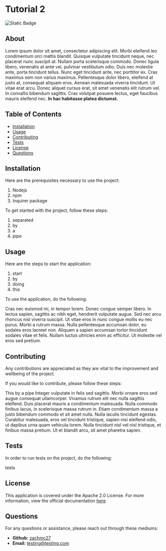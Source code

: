
  # Tutorial 2 
  
  ![Static Badge](https://img.shields.io/badge/License-Apache%202.0-blue.svg)
  
  ## About

  Lorem ipsum dolor sit amet, consectetur adipiscing elit. Morbi eleifend leo condimentum orci mattis blandit. Quisque vulputate tincidunt neque, nec placerat nunc suscipit at. Nullam porta scelerisque commodo. Donec ligula libero, venenatis at ante vel, pulvinar vestibulum odio. Duis nec molestie ante, porta tincidunt tellus. Nunc eget tincidunt ante, nec porttitor ex. Cras maximus sem non varius maximus. Pellentesque dolor libero, eleifend at justo at, consequat aliquam eros. Aenean malesuada viverra tincidunt. Ut vitae erat arcu. Donec aliquet cursus erat, sit amet venenatis elit rutrum vel. In convallis bibendum sagittis. Cras volutpat posuere lectus, eget faucibus mauris eleifend nec. **In hac habitasse platea dictumst.**
   

   
  ## Table of Contents 
  - [Installation](#installation)
  - [Usage](#usage)
  - [Contributing](#contributing)
  - [Tests](#tests)
  - [License](#license)
  - [Questions](#questions)
   

   
  ## Installation
   
  Here are the prerequisites necessary to use the project:
   
  1. Nodejs
2. npm
3. Inquirer package

  
  To get started with the project, follow these steps:
   
  1. separated
2. by
3. a
4. pipe

   

   
  ## Usage 
   
  Here are the steps to start the application:
   
  1. start
2. by
3. doing
4. this

  
  To use the application, do the following:

  Cras nec euismod mi, in tempor lorem. Donec congue semper libero. In lectus sapien, sagittis ac nibh eget, hendrerit vulputate augue. Sed nec arcu rhoncus nisl viverra suscipit. Ut vitae eros in nunc congue mollis eu nec purus. Morbi a rutrum massa. Nulla pellentesque accumsan dolor, eu sodales eros laoreet non. Aliquam a sapien accumsan tortor tincidunt sodales vitae et felis. Nullam luctus ultricies enim ac efficitur. Ut molestie vel eros sed pretium.
    
  ## Contributing
   
  Any contributions are appreciated as they are vital to the improvement and wellbeing of the project.

  If you would like to contribute, please follow these steps:

  This by a pipe Integer vulputate in felis sed sagittis. Morbi ornare eros sed augue consequat ullamcorper. Vivamus rutrum elit nec nulla sagittis eleifend. Duis placerat mauris a condimentum malesuada. Nulla commodo finibus lacus, in scelerisque massa rutrum in. Etiam condimentum massa a justo bibendum commodo et sit amet nulla. Nulla iaculis tincidunt egestas. Curabitur malesuada, eros vel tincidunt tristique, sapien nisi eleifend odio, ut dapibus urna quam vehicula lorem. Nulla tincidunt nisl vel nisl tristique, et finibus massa pretium. Ut et blandit arcu, sit amet pharetra sapien.
   

   
  ## Tests
   
  In order to run tests on the project, do the following:
   
  tests 
   

   
  ## License 
   
  This application is covered under the Apache 2.0 License. For more information, view the official documentation [here](https://www.apache.org/licenses/LICENSE-2.0)
   

   
  ## Questions
   
  For any questions or assistance, please reach out through these mediums:
   
  - **Github:** [zachmc27](https://github.com/zachmc27)
  - **Email:** <testing@testing.com>

  